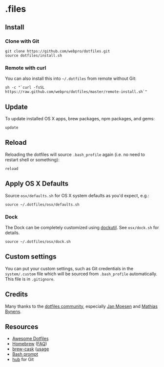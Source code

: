 # .files

## Install

### Clone with Git

    git clone https://github.com/webpro/dotfiles.git
    source dotfiles/install.sh

### Remote with curl

You can also install this into `~/.dotfiles` from remote without Git:

    sh -c "`curl -fsSL https://raw.github.com/webpro/dotfiles/master/remote-install.sh`"

## Update

To update installed OS X apps, brew packages, npm packages, and gems:

	update

## Reload

Reloading the dotfiles will source `.bash_profile` again (i.e. no need to restart shell or something):

    reload

## Apply OS X Defaults

Source `osx/defaults.sh` for OS X system defaults as you'd expect, e.g.:

    source ~/.dotfiles/osx/defaults.sh

### Dock

The Dock can be completely customized using [dockutil](https://github.com/kcrawford/dockutil). See `osx/dock.sh` for details.

    source ~/.dotfiles/osx/dock.sh

## Custom settings

You can put your custom settings, such as Git credentials in the `system/.custom` file which will be sourced from `.bash_profile` automatically. This file is in `.gitignore`.

## Credits

Many thanks to the [dotfiles community](http://dotfiles.github.io/), especially [Jan Moesen](https://github.com/janmoesen) and [Mathias Bynens](https://github.com/mathiasbynens).

## Resources

* [Awesome Dotfiles](https://github.com/webpro/awesome-dotfiles)
* [Homebrew](http://brew.sh/) ([FAQ](https://github.com/Homebrew/homebrew/wiki/FAQ))
* [brew-cask](https://github.com/phinze/homebrew-cask) ([usage]((https://github.com/phinze/homebrew-cask/blob/master/USAGE.md))
* [Bash prompt](http://wiki.archlinux.org/index.php/Color_Bash_Prompt)
* [hub](http://hub.github.com/) for Git
